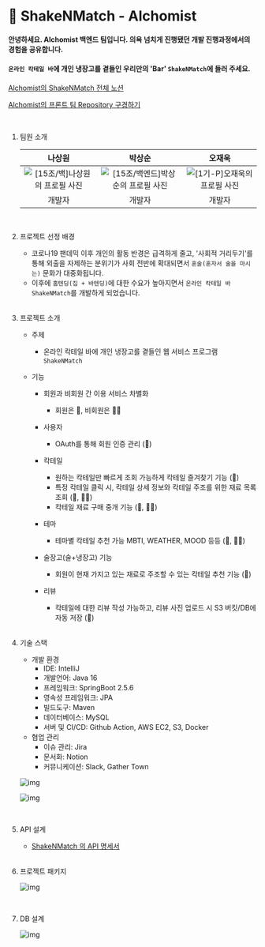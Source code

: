 # 📜 ShakeNMatch - Alchomist

#### 안녕하세요. Alchomist 백엔드 팀입니다. 의욕 넘치게 진행됐던 개발 진행과정에서의 경험을 공유합니다. 
#### `온라인 칵테일 바`에 개인 냉장고를 곁들인 우리만의 'Bar' `ShakeNMatch`에 들러 주세요.

[Alchomist의 ShakeNMatch 전체 노션](https://www.notion.so/backend-devcourse/15-ShakeNMatch-928321ccc30f45aa828a57c1a6ac0671)

[Alchomist의 프론트 팀 Repository 구경하기](https://github.com/prgrms-web-devcourse/Team_Alchomist_ShakeNMatch_FE)

​	<br>

1. 팀원 소개

   |                            나상원                            |                            박상순                            |                            오재욱                            |
   | :----------------------------------------------------------: | :----------------------------------------------------------: | :----------------------------------------------------------: |
   | ![[15조/백]나상원의 프로필 사진](https://ca.slack-edge.com/T02MP8VA5B7-U02MYNFUYLB-1418423d898f-512) | ![[15조/백엔드]박상순의 프로필 사진](https://ca.slack-edge.com/T02MP8VA5B7-U02MYP30HV1-96a6f7964b83-512) | ![[1기-P]오재욱의 프로필 사진](https://ca.slack-edge.com/T0222P65KHN-U029F6GF7JN-a19ae63656cb-512) |
   |                            개발자                            |                            개발자                            |                            개발자                            |

   <br>

2. 프로젝트 선정 배경

   - 코로나19 팬데믹 이후 개인의 활동 반경은 급격하게 줄고, '사회적 거리두기'를 통해 외출을 자제하는 분위기가 사회 전반에 확대되면서 `혼술(혼자서 술을 마시는)` 문화가 대중화됩니다.
   - 이후에 `홈텐딩(집 + 바텐딩)`에 대한 수요가 높아지면서 `온라인 칵테일 바 ShakeNMatch`를 개발하게 되었습니다.

   <br>

3. 프로젝트 소개

   - 주제

     - 온라인 칵테일 바에 개인 냉장고를 곁들인 웹 서비스 프로그램 `ShakeNMatch`

   - 기능

     - 회원과 비회원 간 이용 서비스 차별화
       - 회원은 🧔, 비회원은 👨‍🦳
     - 사용자
       - OAuth를 통해 회원 인증 관리 (🧔)

     - 칵테일 
       - 원하는 칵테일만 빠르게 조회 가능하게 칵테일 즐겨찾기 기능 (🧔)
       - 특정 칵테일 클릭 시, 칵테일 상세 정보와 칵테일 주조를 위한 재료 목록 조회 (🧔, 👨‍🦳)
       - 칵테일 재료 구매 중개 기능 (🧔, 👨‍🦳)

     - 테마 
       - 테마별 칵테일 추천 가능 MBTI, WEATHER, MOOD 등등 (🧔, 👨‍🦳)
     - 술장고(술+냉장고) 기능 
       - 회원이 현재 가지고 있는 재료로 주조할 수 있는 칵테일 추천 기능 (🧔)
     - 리뷰 
       - 칵테일에 대한 리뷰 작성 가능하고, 리뷰 사진 업로드 시 S3 버킷/DB에 자동 저장 (🧔)

   <BR>

4. 기술 스택

   - 개발 환경
     - IDE: IntelliJ
     - 개발언어: Java 16
     - 프레임워크: SpringBoot 2.5.6
     - 영속성 프레임워크: JPA
     - 빌드도구: Maven
     - 데이터베이스: MySQL
     - 서버 및 CI/CD: Github Action, AWS EC2, S3, Docker
   - 협업 관리
     - 이슈 관리: Jira
     - 문서화: Notion
     - 커뮤니케이션: Slack, Gather Town

   ![img](https://lh5.googleusercontent.com/uM-f6XtwsMBoCFzKEmIsll0fCEE9qlLN0tDHk314VoLnffVewCkRqGaJjiPqnRDQF9RH2DuD64V4yfo7I-JVWvHz4yyX59gIie7UBq7_tJVQhoG0SDP9sm2hEL-Rz2ufh38SFCOl8ysa)

   ![img](https://lh3.googleusercontent.com/mxm22pnzuF-4d78-TtuN_daIVxVfpCq4624URpsMZ6oyDLVay9ER35oCaspbnE9fOYfwhOkwHvria4RLjzv85aOD5O5WH4h1jJuG3ajRMl7DdwYbCNb7LiSsMcHjjanNftOG53shlEOa)

   <BR>

5. API 설계

   - [ShakeNMatch 의 API 명세서](https://www.notion.so/backend-devcourse/API-16d7cecd36174088b5ca4f19c739b6ba)

   <BR>

6. 프로젝트 패키지

   ![img](https://lh4.googleusercontent.com/bal0xcRFp7Dn7yglDYfMOIxhe67esOJuTMy-uy-HaLHJrvhXB8j9KEl0bwXuqKQathlHmSw0XooM2XwkB2kmQrJ0SeTOg4Mr40xLiF1JSrm5wuBudBtVMZgAd4YwavNSETZPM5aPBV58)

   <BR>

7. DB 설계

   ![img](https://lh3.googleusercontent.com/fddyk2SbuqDQQxMCW6jOoFHSNfgmYFI27tWKjXFhJrVOjsRwuEU6cRVc514oRdgKRVP2Zp02B-fZPIQ-kEaj63R-ucHDZLUdJmgvxwiaTnbBmuIbUGCyfRLQgF0HPVkrJYXdkETtiwGl)
